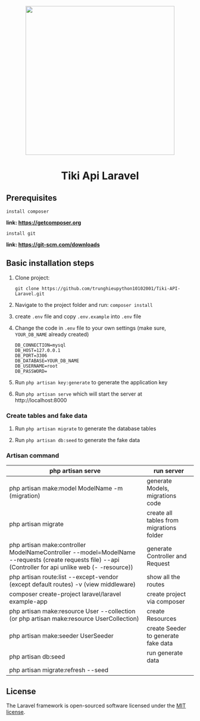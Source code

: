 <p align="center"><a href="https://laravel.com" target="_blank"><img src="https://raw.githubusercontent.com/laravel/art/master/logo-lockup/5%20SVG/2%20CMYK/1%20Full%20Color/laravel-logolockup-cmyk-red.svg" width="400"></a></p>

<h1 align="center">Tiki Api Laravel</h1>

## Prerequisites

`install composer`

**link: https://getcomposer.org**

`install git`

**link: https://git-scm.com/downloads**

## Basic installation steps

1. Clone project:

    ```shell
    git clone https://github.com/trunghieupython10102001/Tiki-API-Laravel.git
    ```

1. Navigate to the project folder and run: `composer install`

1. create `.env` file and copy `.env.example` into `.env` file

1. Change the code in `.env` file to your own settings (make sure, `YOUR_DB_NAME` already created)

    ```.env
    DB_CONNECTION=mysql
    DB_HOST=127.0.0.1
    DB_PORT=3306
    DB_DATABASE=YOUR_DB_NAME
    DB_USERNAME=root
    DB_PASSWORD=
    ```

1. Run `php artisan key:generate` to generate the application key

1. Run `php artisan serve` which will start the server at http://localhost:8000

### Create tables and fake data

1. Run `php artisan migrate` to generate the database tables

1. Run `php artisan db:seed` to generate the fake data

### Artisan command

| php artisan serve                                                                                                                                       | run server                               |
| ------------------------------------------------------------------------------------------------------------------------------------------------------- | ---------------------------------------- |
| php artisan make:model ModelName -m (migration)                                                                                                         | generate Models, migrations code         |
| php artisan migrate                                                                                                                                     | create all tables from migrations folder |
| php artisan make:controller ModelNameController --model=ModelName --requests (create requests file) --api (Controller for api unlike web (- -resource)) | generate Controller and Request          |
| php artisan route:list --except-vendor (except default routes) -v (view middleware)                                                                     | show all the routes                      |
| composer create-project laravel/laravel example-app                                                                                                     | create project via composer              |
| php artisan make:resource User --collection (or php artisan make:resource UserCollection)                                                               | create Resources                         |
| php artisan make:seeder UserSeeder                                                                                                                      | create Seeder to generate fake data      |
| php artisan db:seed                                                                                                                                     | run generate data                        |
| php artisan migrate:refresh --seed  

## License

The Laravel framework is open-sourced software licensed under the [MIT license](https://opensource.org/licenses/MIT).
